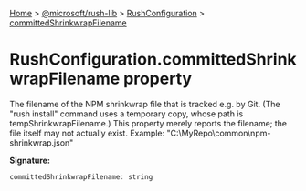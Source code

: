 [Home](./index) &gt; [@microsoft/rush-lib](rush-lib.md) &gt; [RushConfiguration](rush-lib.rushconfiguration.md) &gt; [committedShrinkwrapFilename](rush-lib.rushconfiguration.committedshrinkwrapfilename.md)

# RushConfiguration.committedShrinkwrapFilename property

The filename of the NPM shrinkwrap file that is tracked e.g. by Git. (The "rush install" command uses a temporary copy, whose path is tempShrinkwrapFilename.) This property merely reports the filename; the file itself may not actually exist. Example: "C:\\MyRepo\\common\\npm-shrinkwrap.json"

**Signature:**
```javascript
committedShrinkwrapFilename: string
```
